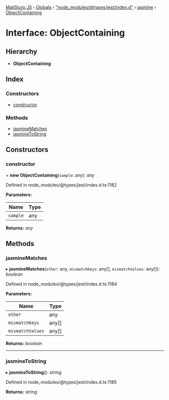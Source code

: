 [MailSlurp JS](../README.md) › [Globals](../globals.md) › ["node_modules/@types/jest/index.d"](../modules/_node_modules__types_jest_index_d_.md) › [jasmine](../modules/_node_modules__types_jest_index_d_.jasmine.md) › [ObjectContaining](_node_modules__types_jest_index_d_.jasmine.objectcontaining.md)

# Interface: ObjectContaining

## Hierarchy

* **ObjectContaining**

## Index

### Constructors

* [constructor](_node_modules__types_jest_index_d_.jasmine.objectcontaining.md#constructor)

### Methods

* [jasmineMatches](_node_modules__types_jest_index_d_.jasmine.objectcontaining.md#jasminematches)
* [jasmineToString](_node_modules__types_jest_index_d_.jasmine.objectcontaining.md#jasminetostring)

## Constructors

###  constructor

\+ **new ObjectContaining**(`sample`: any): *any*

Defined in node_modules/@types/jest/index.d.ts:1182

**Parameters:**

Name | Type |
------ | ------ |
`sample` | any |

**Returns:** *any*

## Methods

###  jasmineMatches

▸ **jasmineMatches**(`other`: any, `mismatchKeys`: any[], `mismatchValues`: any[]): *boolean*

Defined in node_modules/@types/jest/index.d.ts:1184

**Parameters:**

Name | Type |
------ | ------ |
`other` | any |
`mismatchKeys` | any[] |
`mismatchValues` | any[] |

**Returns:** *boolean*

___

###  jasmineToString

▸ **jasmineToString**(): *string*

Defined in node_modules/@types/jest/index.d.ts:1185

**Returns:** *string*

